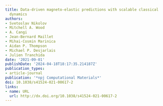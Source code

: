```yaml
---
title: Data-driven magneto-elastic predictions with scalable classical spin-lattice
  dynamics
authors:
- Svetoslav Nikolov
- Mitchell A. Wood
- A. Cangi
- Jean-Bernard Maillet
- Mihai-Cosmin Marinica
- Aidan P. Thompson
- Michael P. Desjarlais
- Julien Tranchida
date: '2021-09-01'
publishDate: '2024-04-18T18:17:35.214187Z'
publication_types:
- article-journal
publication: '*npj Computational Materials*'
doi: 10.1038/s41524-021-00617-2
links:
- name: URL
  url: http://dx.doi.org/10.1038/s41524-021-00617-2
---
```

